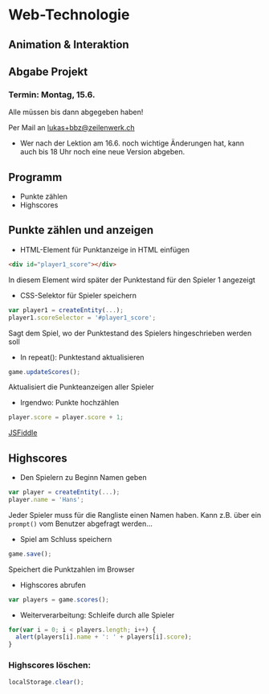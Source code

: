 # Web-Technologie

## Animation & Interaktion



## Abgabe Projekt

### Termin: Montag, 15.6.

Alle müssen bis dann abgegeben haben!

Per Mail an lukas+bbz@zeilenwerk.ch

* Wer nach der Lektion am 16.6. noch wichtige Änderungen hat, kann auch bis 18 Uhr noch eine neue Version abgeben.



## Programm

* Punkte zählen
* Highscores



## Punkte zählen und anzeigen

* HTML-Element für Punktanzeige in HTML einfügen

```html
<div id="player1_score"></div>
```

In diesem Element wird später der Punktestand für den Spieler 1 angezeigt


* CSS-Selektor für Spieler speichern

```js
var player1 = createEntity(...);
player1.scoreSelector = '#player1_score';
```

Sagt dem Spiel, wo der Punktestand des Spielers hingeschrieben werden soll


* In repeat(): Punktestand aktualisieren

```js
game.updateScores();
```

Aktualisiert die Punkteanzeigen aller Spieler


* Irgendwo: Punkte hochzählen

```js
player.score = player.score + 1;
```

[JSFiddle](http://jsfiddle.net/9buv7ku1/)



## Highscores

* Den Spielern zu Beginn Namen geben

```js
var player = createEntity(...);
player.name = 'Hans';
```

Jeder Spieler muss für die Rangliste einen Namen haben. Kann z.B. über ein `prompt()` vom Benutzer abgefragt werden...


* Spiel am Schluss speichern

```js
game.save();
```

Speichert die Punktzahlen im Browser


* Highscores abrufen

```js
var players = game.scores();
```

* Weiterverarbeitung: Schleife durch alle Spieler

```js
for(var i = 0; i < players.length; i++) {
  alert(players[i].name + ': ' + players[i].score);
}
```




### Highscores löschen:

```js
localStorage.clear();
```